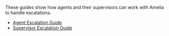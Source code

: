 These guides show how agents and their supervisors can work with Amelia to handle escalations.
-   [Agent Escalation Guide](Agent%20Escalation%20Guide)
-   [Supervisor Escalation Guide](Supervisor%20Escalation%20Guide)
